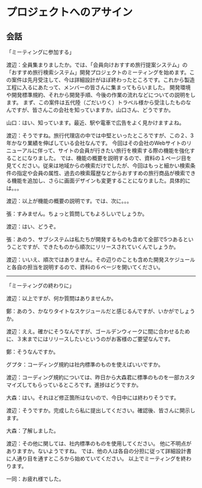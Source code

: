 プロジェクトへのアサイン
===

会話
---

「ミーティングに参加する」

渡辺：全員集まりましたか。では、「会員向けおすすめ旅行提案システム」の「おすすめ旅行検索システム」開発プロジェクトのミーティングを始めます。この案件は先月受注して、今は詳細設計がほぼ終わったところです。これから製造工程に入るにあたって、メンバーの皆さんに集まってもらいました。
開発環境や開発標準規約、それから開発手順、今後の作業の流れなどについての説明をします。
まず、この案件は五代陸（ごだいりく）トラベル様から受注したものなんですが、皆さんこの会社を知っていますか。山口さん、どうですか。

山口：はい、知っています。最近、駅や電車で広告をよく見かけますよね。

渡辺：そうですね。旅行代理店の中では中堅といったところですが、この２、3年かなり業績を伸ばしている会社なんです。
今回はその会社のWebサイトのリニューアルに伴って、サイトの会員が行きたい旅行を検索する際の機能を強化することになりました。
では、機能の概要を説明するので、資料の１ページ目を見てください。従来は地域からの検索だけでしたが、今回はもっと細かい検索条件の指定や会員の属性、過去の検索履歴などからおすすめの旅行商品が検索できる機能を追加し、さらに画面デザインも変更することになりました。具体的には。。。

渡辺：以上が機能の概要の説明です。では、次に。。。

張：すみません。ちょっと質問してもよろしいでしょうか。

渡辺：はい、どうぞ。

張：あのう、サブシステムは私たちが開発するものも含めて全部で5つあるということですが、できたものから順次にリリースされていくんでしょうか。

渡辺：いいえ、順次ではありません。その辺りのことも含めた開発スケジュールと各自の担当を説明するので、資料の６ページを開いてください。

---

「ミーティングの終わりに」

渡辺：以上ですが、何か質問はありませんか。

鄭：あのう、かなりタイトなスケジュールだと感じるんですが、いかがでしょうか。

渡辺：ええ。確かにそうなんですが、ゴールデンウィークに間に合わせるために、３末までにはリリースしたいというのがお客様のご要望なんです。

鄭：そうなんですか。

グプタ：コーディング規約は社内標準のものを使えばいいですか。

渡辺：コーディング規約については、昨日から大森君に標準のものを一部カスタマイズしてもらっているところです。進捗はどうですか。

大森：はい。それほど修正箇所はないので、今日中には終わりそうです。

渡辺：そうですか。完成したら私に提出してください。確認後、皆さんに開示します。

大森：了解しました。

渡辺：その他に関しては、社内標準のものを使用してください。
他に不明点がありますか。ないようですね。
では、他の人は各自の分担に従って詳細設計書に人通り目を通すところから始めていてください。
以上でミーティングを終わります。

一同：お疲れ様でした。
